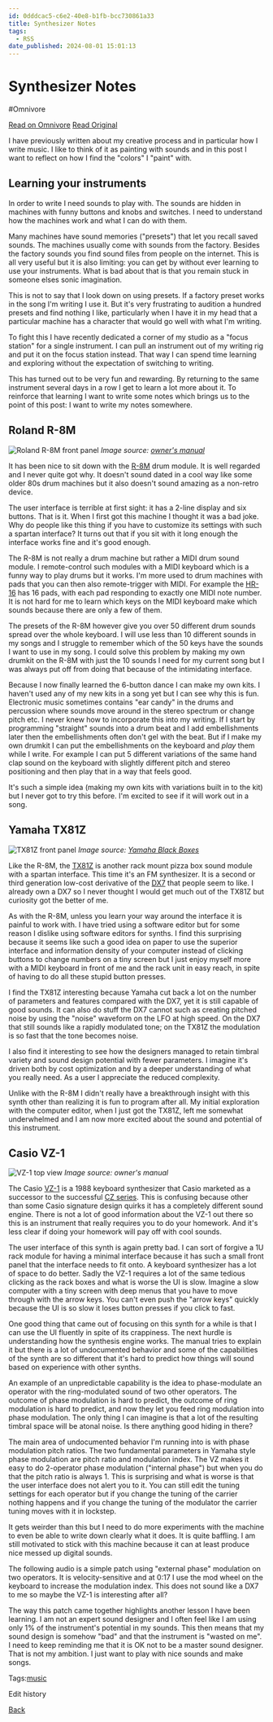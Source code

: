 ```yaml
---
id: 0dddcac5-c6e2-40e8-b1fb-bcc730861a33
title: Synthesizer Notes
tags:
  - RSS
date_published: 2024-08-01 15:01:13
---
```


# Synthesizer Notes
#Omnivore

[Read on Omnivore](https://omnivore.app/me/synthesizer-notes-1910f8f3b79)
[Read Original](https://blog.jacobvosmaer.nl/0027-synth-notes/)



I have previously written about my creative process and in particular how I write music. I like to think of it as painting with sounds and in this post I want to reflect on how I find the &quot;colors&quot; I &quot;paint&quot; with.

## Learning your instruments

In order to write I need sounds to play with. The sounds are hidden in machines with funny buttons and knobs and switches. I need to understand how the machines work and what I can do with them.

Many machines have sound memories (&quot;presets&quot;) that let you recall saved sounds. The machines usually come with sounds from the factory. Besides the factory sounds you find sound files from people on the internet. This is all very useful but it is also limiting: you can get by without ever learning to use your instruments. What is bad about that is that you remain stuck in someone elses sonic imagination.

This is not to say that I look down on using presets. If a factory preset works in the song I&#39;m writing I use it. But it&#39;s very frustrating to audition a hundred presets and find nothing I like, particularly when I have it in my head that a particular machine has a character that would go well with what I&#39;m writing.

To fight this I have recently dedicated a corner of my studio as a &quot;focus station&quot; for a single instrument. I can pull an instrument out of my writing rig and put it on the focus station instead. That way I can spend time learning and exploring without the expectation of switching to writing.

This has turned out to be very fun and rewarding. By returning to the same instrument several days in a row I get to learn a lot more about it. To reinforce that learning I want to write some notes which brings us to the point of this post: I want to write my notes somewhere.

## Roland R-8M

![Roland R-8M front panel](https:&#x2F;&#x2F;proxy-prod.omnivore-image-cache.app&#x2F;1000x0,s4_mv3AiyMWbXHBFr6cx4qQ4blgx5J4N2P531Hdj2BJU&#x2F;https:&#x2F;&#x2F;blog.jacobvosmaer.nl&#x2F;0027-synth-notes&#x2F;assets&#x2F;r8m.png) _Image source: [owner&#39;s manual](http:&#x2F;&#x2F;cdn.roland.com&#x2F;assets&#x2F;media&#x2F;pdf&#x2F;R-8M%5FOM.pdf)_

It has been nice to sit down with the [R-8M](https:&#x2F;&#x2F;www.muzines.co.uk&#x2F;articles&#x2F;roland-r8m&#x2F;5789) drum module. It is well regarded and I never quite got why. It doesn&#39;t sound dated in a cool way like some older 80s drum machines but it also doesn&#39;t sound amazing as a non-retro device.

The user interface is terrible at first sight: it has a 2-line display and six buttons. That is it. When I first got this machine I thought it was a bad joke. Why do people like this thing if you have to customize its settings with such a spartan interface? It turns out that if you sit with it long enough the interface works fine and it&#39;s good enough.

The R-8M is not really a drum machine but rather a MIDI drum sound module. I remote-control such modules with a MIDI keyboard which is a funny way to play drums but it works. I&#39;m more used to drum machines with pads that you can then also remote-trigger with MIDI. For example the [HR-16](http:&#x2F;&#x2F;localhost:8080&#x2F;&#x2F;0016-hr-16-rom-switcher&#x2F;) has 16 pads, with each pad responding to exactly one MIDI note number. It is not hard for me to learn which keys on the MIDI keyboard make which sounds because there are only a few of them.

The presets of the R-8M however give you over 50 different drum sounds spread over the whole keyboard. I will use less than 10 different sounds in my songs and I struggle to remember which of the 50 keys have the sounds I want to use in my song. I could solve this problem by making my own drumkit on the R-8M with just the 10 sounds I need for my current song but I was always put off from doing that because of the intimidating interface.

Because I now finally learned the 6-button dance I can make my own kits. I haven&#39;t used any of my new kits in a song yet but I can see why this is fun. Electronic music sometimes contains &quot;ear candy&quot; in the drums and percussion where sounds move around in the stereo spectrum or change pitch etc. I never knew how to incorporate this into my writing. If I start by programming &quot;straight&quot; sounds into a drum beat and I add embellishments later then the embellishments often don&#39;t gel with the beat. But if I make my own drumkit I can put the embellishments on the keyboard and _play_ them while I write. For example I can put 5 different variations of the same hand clap sound on the keyboard with slightly different pitch and stereo positioning and then play that in a way that feels good.

It&#39;s such a simple idea (making my own kits with variations built in to the kit) but I never got to try this before. I&#39;m excited to see if it will work out in a song.

## Yamaha TX81Z

![TX81Z front panel](https:&#x2F;&#x2F;proxy-prod.omnivore-image-cache.app&#x2F;0x0,sKSxXqOwFGuC03Ez5d89tbjG4SYwFEPg8N2hOaK_VWgE&#x2F;https:&#x2F;&#x2F;blog.jacobvosmaer.nl&#x2F;0027-synth-notes&#x2F;assets&#x2F;tx81z.png) _Image source: [Yamaha Black Boxes](https:&#x2F;&#x2F;yamahablackboxes.com&#x2F;collection&#x2F;yamaha-tx81z-synthesizer&#x2F;)_

Like the R-8M, the [TX81Z](https:&#x2F;&#x2F;www.muzines.co.uk&#x2F;articles&#x2F;yamaha-tx81z-fm-expander&#x2F;1214) is another rack mount pizza box sound module with a spartan interface. This time it&#39;s an FM synthesizer. It is a second or third generation low-cost derivative of the [DX7](https:&#x2F;&#x2F;en.wikipedia.org&#x2F;wiki&#x2F;Yamaha%5FDX7) that people seem to like. I already own a DX7 so I never thought I would get much out of the TX81Z but curiosity got the better of me.

As with the R-8M, unless you learn your way around the interface it is painful to work with. I have tried using a software editor but for some reason I dislike using software editors for synths. I find this surprising because it seems like such a good idea on paper to use the superior interface and information density of your computer instead of clicking buttons to change numbers on a tiny screen but I just enjoy myself more with a MIDI keyboard in front of me and the rack unit in easy reach, in spite of having to do all these stupid button presses.

I find the TX81Z interesting because Yamaha cut back a lot on the number of parameters and features compared with the DX7, yet it is still capable of good sounds. It can also do stuff the DX7 cannot such as creating pitched noise by using the &quot;noise&quot; waveform on the LFO at high speed. On the DX7 that still sounds like a rapidly modulated tone; on the TX81Z the modulation is so fast that the tone becomes noise.

I also find it interesting to see how the designers managed to retain timbral variety and sound design potential with fewer parameters. I imagine it&#39;s driven both by cost optimization and by a deeper understanding of what you really need. As a user I appreciate the reduced complexity.

Unlike with the R-8M I didn&#39;t really have a breakthrough insight with this synth other than realizing it is fun to program after all. My initial exploration with the computer editor, when I just got the TX81Z, left me somewhat underwhelmed and I am now more excited about the sound and potential of this instrument.

## Casio VZ-1

![VZ-1 top view](https:&#x2F;&#x2F;proxy-prod.omnivore-image-cache.app&#x2F;0x0,sQFwUJPvnDxJoB3uu_Ovs7qzuooYpVJtEzOlbvLJgr4I&#x2F;https:&#x2F;&#x2F;blog.jacobvosmaer.nl&#x2F;0027-synth-notes&#x2F;assets&#x2F;vz1.png) _Image source: owner&#39;s manual_

The Casio [VZ-1](https:&#x2F;&#x2F;www.muzines.co.uk&#x2F;articles&#x2F;casio-vz1&#x2F;2281) is a 1988 keyboard synthesizer that Casio marketed as a successor to the successful [CZ series](https:&#x2F;&#x2F;en.wikipedia.org&#x2F;wiki&#x2F;Casio%5FCZ%5Fsynthesizers). This is confusing because other than some Casio signature design quirks it has a completely different sound engine. There is not a lot of good information about the VZ-1 out there so this is an instrument that really requires you to do your homework. And it&#39;s less clear if doing your homework will pay off with cool sounds.

The user interface of this synth is again pretty bad. I can sort of forgive a 1U rack module for having a minimal interface because it has such a small front panel that the interface needs to fit onto. A keyboard synthesizer has a lot of space to do better. Sadly the VZ-1 requires a lot of the same tedious clicking as the rack boxes and what is worse the UI is slow. Imagine a slow computer with a tiny screen with deep menus that you have to move through with the arrow keys. You can&#39;t even push the &quot;arrow keys&quot; quickly because the UI is so slow it loses button presses if you click to fast.

One good thing that came out of focusing on this synth for a while is that I can use the UI fluently in spite of its crappiness. The next hurdle is understanding how the synthesis engine works. The manual tries to explain it but there is a lot of undocumented behavior and some of the capabilities of the synth are so different that it&#39;s hard to predict how things will sound based on experience with other synths.

An example of an unpredictable capability is the idea to phase-modulate an operator with the ring-modulated sound of two other operators. The outcome of phase modulation is hard to predict, the outcome of ring modulation is hard to predict, and now they let you feed ring modulation into phase modulation. The only thing I can imagine is that a lot of the resulting timbral space will be atonal noise. Is there anything good hiding in there?

The main area of undocumented behavior I&#39;m running into is with phase modulation pitch ratios. The two fundamental parameters in Yamaha style phase modulation are pitch ratio and modulation index. The VZ makes it easy to do 2-operator phase modulation (&quot;internal phase&quot;) but when you do that the pitch ratio is always 1\. This is surprising and what is worse is that the user interface does not alert you to it. You can still edit the tuning settings for each operator but if you change the tuning of the carrier nothing happens and if you change the tuning of the modulator the carrier tuning moves with it in lockstep.

It gets weirder than this but I need to do more experiments with the machine to even be able to write down clearly what it does. It is quite baffling. I am still motivated to stick with this machine because it can at least produce nice messed up digital sounds. 

The following audio is a simple patch using &quot;external phase&quot; modulation on two operators. It is velocity-sensitive and at 0:17 I use the mod wheel on the keyboard to increase the modulation index. This does not sound like a DX7 to me so maybe the VZ-1 is interesting after all?

The way this patch came together highlights another lesson I have been learning. I am not an expert sound designer and I often feel like I am using only 1% of the instrument&#39;s potential in my sounds. This then means that my sound design is somehow &quot;bad&quot; and that the instrument is &quot;wasted on me&quot;. I need to keep reminding me that it is OK not to be a master sound designer. That is not my ambition. I just want to play with nice sounds and make songs.

Tags:[music](https:&#x2F;&#x2F;blog.jacobvosmaer.nl&#x2F;music.html) 

Edit history

[Back](https:&#x2F;&#x2F;blog.jacobvosmaer.nl&#x2F;)